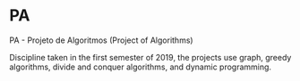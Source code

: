 # PA
PA - Projeto de Algoritmos (Project of Algorithms)

Discipline taken in the first semester of 2019, the projects use graph, greedy algorithms, divide and conquer algorithms, and dynamic programming.
